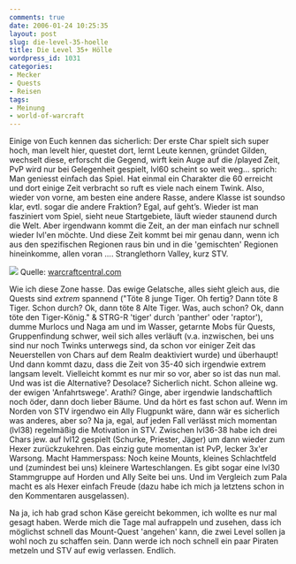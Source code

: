 ```yaml
---
comments: true
date: 2006-01-24 10:25:35
layout: post
slug: die-level-35-hoelle
title: Die Level 35+ Hölle
wordpress_id: 1031
categories:
- Mecker
- Quests
- Reisen
tags:
- Meinung
- world-of-warcraft
---
```


Einige von Euch kennen das sicherlich: Der erste Char spielt sich super hoch, man levelt hier, questet dort, lernt Leute kennen, gründet Gilden, wechselt diese, erforscht die Gegend, wirft kein Auge auf die /played Zeit, PvP wird nur bei Gelegenheit gespielt, lvl60 scheint so weit weg... sprich: Man geniesst einfach das Spiel.
Hat einmal ein Charakter die 60 erreicht und dort einige Zeit verbracht so ruft es viele nach einem Twink. Also, wieder von vorne, am besten eine andere Rasse, andere Klasse ist soundso klar, evtl. sogar die andere Fraktion? Egal, auf geht’s. Wieder ist man fasziniert vom Spiel, sieht neue Startgebiete, läuft wieder staunend durch die Welt. Aber irgendwann kommt die Zeit, an der man einfach nur schnell wieder lvl'en möchte. Und diese Zeit kommt bei mir genau dann, wenn ich aus den spezifischen Regionen raus bin und in die 'gemischten' Regionen hineinkomme, allen voran .... Stranglethorn Valley, kurz STV.

![](http://www.warcraftcentral.com/library/world/stranglethorn/panorama.jpg)
Quelle: [warcraftcentral.com](http://www.warcraftcentral.com/library/world/?region=Stranglethorn)

Wie ich diese Zone hasse. Das ewige Gelatsche, alles sieht gleich aus, die Quests sind _extrem_ spannend ("Töte 8 junge Tiger. Oh fertig? Dann töte 8 Tiger. Schon durch? Ok, dann töte 8 Alte Tiger. Was, auch schon? Ok, dann töte den Tiger-König." & STRG-R 'tiger' durch 'panther' oder 'raptor'), dumme Murlocs und Naga am und im Wasser, getarnte Mobs für Quests, Gruppenfindung schwer, weil sich alles verläuft (v.a. inzwischen, bei uns sind nur noch Twinks unterwegs sind, da schon vor einiger Zeit das Neuerstellen von Chars auf dem Realm deaktiviert wurde) und überhaupt! Und dann kommt dazu, dass die Zeit von 35-40 sich irgendwie extrem langsam levelt. Vielleicht kommt es nur mir so vor, aber so ist das nun mal. Und was ist die Alternative? Desolace? Sicherlich nicht. Schon alleine wg. der ewigen 'Anfahrtswege'. Arathi? Ginge, aber irgendwie landschaftlich noch öder, dann doch lieber Bäume. Und da hört es fast schon auf. Wenn im Norden von STV irgendwo ein Ally Flugpunkt wäre, dann wär es sicherlich was anderes, aber so? Na ja, egal, auf jeden Fall verlässt mich momentan (lvl38) regelmäßig die Motivation in STV. Zwischen lvl36-38 habe ich drei Chars jew. auf lvl12 gespielt (Schurke, Priester, Jäger) um dann wieder zum Hexer zurückzukehren. Das einzig gute momentan ist PvP, lecker 3x'er Warsong. Macht Hammerspass: Noch keine Mounts, kleines Schlachtfeld und (zumindest bei uns) kleinere Warteschlangen. Es gibt sogar eine lvl30 Stammgruppe auf Horden und Ally Seite bei uns. Und im Vergleich zum Pala macht es als Hexer einfach Freude (dazu habe ich mich ja letztens schon in den Kommentaren ausgelassen).

Na ja, ich hab grad schon Käse gereicht bekommen, ich wollte es nur mal gesagt haben. Werde mich die Tage mal aufrappeln und zusehen, dass ich möglichst schnell das Mount-Quest 'angehen' kann, die zwei Level sollen ja wohl noch zu schaffen sein. Dann werde ich noch schnell ein paar Piraten metzeln und STV auf ewig verlassen. Endlich.
